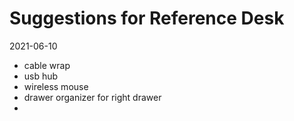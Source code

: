 # Suggestions for Reference Desk
2021-06-10

- cable wrap
- usb hub
- wireless mouse
- drawer organizer for right drawer
- 